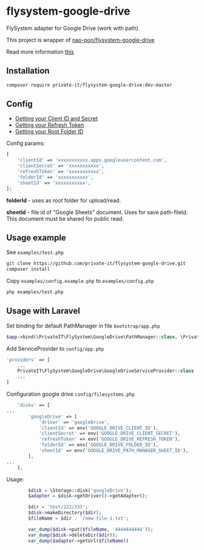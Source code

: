# flysystem-google-drive
FlySystem adapter for Google Drive (work with path)

This project is wrapper of [nao-pon/flysystem-google-drive](https://github.com/nao-pon/flysystem-google-drive)

Read more information  [this](https://github.com/nao-pon/flysystem-google-drive)


## Installation

```bash
composer require private-it/flysystem-google-drive:dev-master
```

## Config

* [Getting your Client ID and Secret](https://github.com/ivanvermeyen/laravel-google-drive-demo/blob/master/README/1-getting-your-dlient-id-and-secret.md)
* [Getting your Refresh Token](https://github.com/ivanvermeyen/laravel-google-drive-demo/blob/master/README/2-getting-your-refresh-token.md)
* [Getting your Root Folder ID](https://github.com/ivanvermeyen/laravel-google-drive-demo/blob/master/README/3-getting-your-root-folder-id.md)


Config params:

```php
[
    'clientId' => 'xxxxxxxxxxx.apps.googleusercontent.com',
    'clientSecret' => 'xxxxxxxxxxx',
    'refreshToken' => 'xxxxxxxxxxx',
    'folderId' => 'xxxxxxxxxxx',
    'sheetId' => 'xxxxxxxxxxx',
];
```

**folderId** - uses as root folder for upload/read.

**sheetId** - file id of "Google Sheets" document. Uses for save path-fileId. This document must be shared for public read.


## Usage example

See `examples/test.php`

```bash
git clone https://github.com/private-it/flysystem-google-drive.git
composer install
```

Copy `examples/config.example.php` to `examples/config.php`

```bash
php examples/test.php
```

## Usage with Laravel

Set binding for default PathManager in file `bootstrap/app.php`

```php
$app->bind(\PrivateIT\FlySystem\GoogleDrive\PathManager::class, \PrivateIT\FlySystem\GoogleDrive\GoogleSheetsPathManager::class);
```

Add ServiceProvider to `config/app.php`

```php
'providers' => [
    ...
    PrivateIT\FlySystem\GoogleDrive\GoogleDriveServiceProvider::class
    ...
]
```

Configuration google drive `config/filesystems.php`

```php
    'disks' => [
...
        'googleDrive' => [
            'driver' => 'googleDrive',
            'clientId' => env('GOOGLE_DRIVE_CLIENT_ID'),
            'clientSecret' => env('GOOGLE_DRIVE_CLIENT_SECRET'),
            'refreshToken' => env('GOOGLE_DRIVE_REFRESH_TOKEN'),
            'folderId' => env('GOOGLE_DRIVE_FOLDER_ID'),
            'sheetId' => env('GOOGLE_DRIVE_PATH_MANAGER_SHEET_ID'),
        ],
...
    ],
```

Usage:

```php
        $disk = \Storage::disk('googleDrive');
        $adapter = $disk->getDriver()->getAdapter();

        $dir = 'test/222/333';
        $disk->makeDirectory($dir);
        $fileName = $dir . '/new-file-1.txt';

        var_dump($disk->put($fileName, '4444444444'));
        var_dump($disk->deleteDir($dir));
        var_dump($adapter->getUrl($fileName))
```
